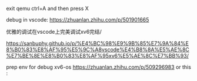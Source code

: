 
exit qemu
ctrl+A  and then press X 

debug in vscode:
https://zhuanlan.zhihu.com/p/501901665

优雅的调试在vscode上完美调试xv6完结/

https://sanbuphy.github.io/p/%E4%BC%98%E9%9B%85%E7%9A%84%E8%B0%83%E8%AF%95%E5%9C%A8vscode%E4%B8%8A%E5%AE%8C%E7%BE%8E%E8%B0%83%E8%AF%95xv6%E5%AE%8C%E7%BB%93/


prep env for debug xv6-os
https://zhuanlan.zhihu.com/p/509296983
or this : 

